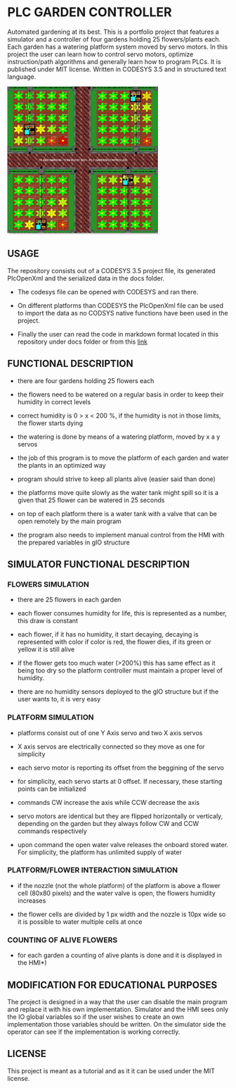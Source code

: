 # PLC GARDEN CONTROLLER

Automated gardening at its best. This is a portfolio project that features a simulator and a controller of four gardens holding 25 flowers/plants each. Each garden has a watering platform system moved by servo motors. In this project the user can learn how to control servo motors, optimize instruction/path algorithms and generally learn how to program PLCs. It is published under MIT license. Written in CODESYS 3.5 and in structured text language.

![Screenshot of the programs HMI](screenshot.gif)

## USAGE

The repository consists out of a CODESYS 3.5 project file, its generated PlcOpenXml and the serialized data in the docs folder.

* The codesys file can be opened with CODESYS and ran there.

* On different platforms than CODESYS the PlcOpenXml file can be used to import the data as no CODSYS native functions have been used in the project.

* Finally the user can read the code in markdown format located in this repository under docs folder or from this [link](docs/index_st.md)

## FUNCTIONAL DESCRIPTION

* there are four gardens holding 25 flowers each

* the flowers need to be watered on a regular basis in order to keep their humidity in correct levels

* correct humidity is 0 > x < 200 %, if the humidity is not in those limits, the flower starts dying

* the watering is done by means of a watering platform, moved by x a y servos

* the job of this program is to move the platform of each garden and water the plants in an optimized way

* program should strive to keep all plants alive (easier said than done)

* the platforms move quite slowly as the water tank might spill so it is a given that 25 flower can be 
watered in 25 seconds

* on top of each platform there is a water tank with a valve that can be open remotely by the main program

* the program also needs to implement manual control from the HMI with the prepared variables in gIO structure

## SIMULATOR FUNCTIONAL DESCRIPTION

### FLOWERS SIMULATION

* there are 25 flowers in each garden

* each flower consumes humidity for life, this is represented as a number, this draw is constant

* each flower, if it has no humidity, it start decaying, decaying is represented with color
if color is red, the flower dies, if its green or yellow it is still alive

* if the flower gets too much water (>200%) this has same effect as it being too dry so the 
platform controller must maintain a proper level of humidity.

* there are no humidity sensors deployed to the gIO structure but if the user wants to, it is very easy

### PLATFORM SIMULATION

* platforms consist out of one Y Axis servo and two X axis servos

* X axis servos are electrically connected so they move as one for simplicity

* each servo motor is reporting its offset from the beggining of the servo

* for simplicity, each servo starts at 0 offset. If necessary, these starting points can be initialized

* commands CW increase the axis while CCW decrease the axis

* servo motors are identical but they are  flipped horizontally or verticaly, depending on the garden
but they always follow CW and CCW commands respectively

* upon command the open water valve releases the onboard stored water. For simplicity, the platform has 
unlimited supply of water

### PLATFORM/FLOWER INTERACTION SIMULATION

* if the nozzle (not the whole platform) of the platform is above a flower cell (80x80 pixels)
and the water valve is open, the flowers humidity increases

* the flower cells are divided by 1 px width and the nozzle is 10px wide so it is possible to
water multiple cells at once

### COUNTING OF ALIVE FLOWERS

* for each garden a counting of alive plants is done and it is displayed in the HMI*)

## MODIFICATION FOR EDUCATIONAL PURPOSES

The project is designed in a way that the user can disable the main program and replace it with his own implementation. Simulator and the HMI sees only the IO global variables so if the user wishes to create an own implementation those variables should be written. On the simulator side the operator can see if the implementation is working correctly.

## LICENSE

This project is meant as a tutorial and as it it can be used under the MIT license.
